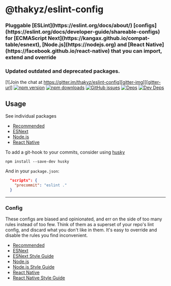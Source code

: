 # @thakyz/eslint-config

<h3>Pluggable [ESLint](https://eslint.org/docs/about/) [configs](https://eslint.org/docs/developer-guide/shareable-configs) for [ECMAScript Next](https://kangax.github.io/compat-table/esnext), [Node.js](https://nodejs.org) and [React Native](https://facebook.github.io/react-native) that you can import, extend and override</h3>

<h3>Updated outdated and deprecated packages.</h3>

[![Join the chat at https://gitter.im/thakyz/eslint-config][gitter-img]][gitter-url]
[![npm version][version-img]][npm-url]
[![npm downloads][downloads-img]][npm-url]
[![GitHub issues][issues-img]][issues-url]
[![Deps][deps-img]][deps-url]
[![Dev Deps][devdeps-img]][deps-url]

## Usage

See individual packages

- [Recommended](https://github.com/thakyz/eslint-config/tree/master/packages/recommended)
- [ESNext](https://github.com/thakyz/eslint-config/tree/master/packages/esnext)
- [Node.js](https://github.com/thakyz/eslint-config/tree/master/packages/node)
- [React Native](https://github.com/thakyz/eslint-config/tree/master/packages/react-native)

To add a git-hook to your commits, consider using [husky](https://github.com/typicode/husky)

```shell
npm install --save-dev husky
```

And in your `package.json`:

```json
  "scripts": {
    "precommit": "eslint ."
  }
```

---

### Config

These configs are biased and opinionated, and err on the side of too many rules instead of too few. Think of them as a superset of your repo's lint config, and discard what you don't like in them. It's easy to override and disable the rules you find inconvenient.

- [Recommended](https://github.com/thakyz/eslint-config/tree/master/packages/recommended)
- [ESNext](https://github.com/thakyz/eslint-config/tree/master/packages/esnext)
- [ESNext Style Guide](https://github.com/thakyz/eslint-config/tree/master/packages/esnext/style-guide)
- [Node.js](https://github.com/thakyz/eslint-config/tree/master/packages/node)
- [Node.js Style Guide](https://github.com/thakyz/eslint-config/tree/master/packages/node/style-guide)
- [React Native](https://github.com/thakyz/eslint-config/tree/master/packages/react-native)
- [React Native Style Guide](https://github.com/thakyz/eslint-config/tree/master/packages/react-native/style-guide)

[gitter-img]: https://badges.gitter.im/thakyz/eslint-config.svg
[gitter-url]: https://gitter.im/thakyz/eslint-config?utm_source=badge&utm_medium=badge&utm_campaign=pr-badge&utm_content=badge
[version-img]: https://img.shields.io/npm/v/eslint-config-recommended.svg
[npm-url]: https://www.npmjs.com/package/eslint-config-recommended
[downloads-img]: https://img.shields.io/npm/dt/eslint-config-recommended.svg
[issues-img]: https://img.shields.io/github/issues-raw/thakyz/eslint-config.svg?maxAge=2592000
[issues-url]: https://github.com/thakyz/eslint-config/issues
[deps-img]: https://img.shields.io/david/thakyz/eslint-config.svg
[devdeps-img]: https://img.shields.io/david/dev/thakyz/eslint-config.svg
[deps-url]: https://github.com/thakyz/eslint-config/blob/master/package.json
